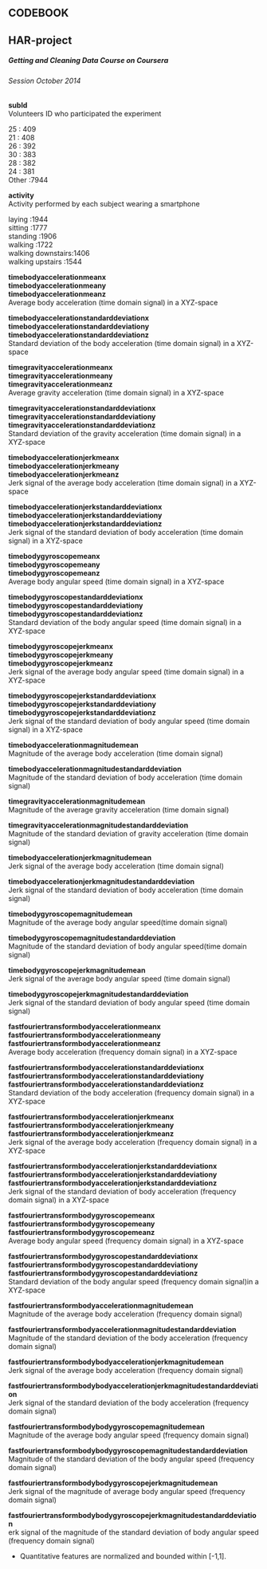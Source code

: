 CODEBOOK   
----------
HAR-project 
-----------

##### Getting and Cleaning Data Course on Coursera  
###### Session October 2014    
  
  
**subId**  
Volunteers ID who participated the experiment  
  
 25     : 409  
 21     : 408  
 26     : 392  
 30     : 383  
 28     : 382  
 24     : 381  
 Other  :7944  
 
**activity**  
Activity performed by each subject wearing a smartphone  

 laying            :1944  
 sitting           :1777  
 standing          :1906  
 walking           :1722  
 walking downstairs:1406  
 walking upstairs  :1544  
                          
**timebodyaccelerationmeanx**  
**timebodyaccelerationmeany**  
**timebodyaccelerationmeanz**  
Average body acceleration (time domain signal) in a XYZ-space  

**timebodyaccelerationstandarddeviationx**  
**timebodyaccelerationstandarddeviationy**  
**timebodyaccelerationstandarddeviationz**  
Standard deviation of the body acceleration (time domain signal) in a XYZ-space  

**timegravityaccelerationmeanx**  
**timegravityaccelerationmeany**  
**timegravityaccelerationmeanz**  
Average gravity acceleration (time domain signal) in a XYZ-space  

**timegravityaccelerationstandarddeviationx**  
**timegravityaccelerationstandarddeviationy**  
**timegravityaccelerationstandarddeviationz**  
Standard deviation of the gravity acceleration (time domain signal) in a XYZ-space  

**timebodyaccelerationjerkmeanx**  
**timebodyaccelerationjerkmeany**  
**timebodyaccelerationjerkmeanz**  
Jerk signal of the average body acceleration (time domain signal) in a XYZ-space

**timebodyaccelerationjerkstandarddeviationx**  
**timebodyaccelerationjerkstandarddeviationy**  
**timebodyaccelerationjerkstandarddeviationz**  
Jerk signal of the standard deviation of body acceleration (time domain signal) in a XYZ-space  

**timebodygyroscopemeanx**  
**timebodygyroscopemeany**  
**timebodygyroscopemeanz**  
Average body angular speed (time domain signal) in a XYZ-space  

**timebodygyroscopestandarddeviationx**  
**timebodygyroscopestandarddeviationy**  
**timebodygyroscopestandarddeviationz**  
Standard deviation of the body angular speed (time domain signal) in a XYZ-space  

**timebodygyroscopejerkmeanx**  
**timebodygyroscopejerkmeany**  
**timebodygyroscopejerkmeanz**  
Jerk signal of the average body angular speed  (time domain signal) in a XYZ-space  

**timebodygyroscopejerkstandarddeviationx**  
**timebodygyroscopejerkstandarddeviationy**  
**timebodygyroscopejerkstandarddeviationz**  
Jerk signal of the standard deviation of body angular speed  (time domain signal) in a XYZ-space  

**timebodyaccelerationmagnitudemean**  
Magnitude of the average body acceleration (time domain signal)  

**timebodyaccelerationmagnitudestandarddeviation**  
Magnitude of the standard deviation of body acceleration (time domain signal)  

**timegravityaccelerationmagnitudemean**  
Magnitude of the average gravity acceleration (time domain signal)  

**timegravityaccelerationmagnitudestandarddeviation**  
Magnitude of the standard deviation of gravity acceleration (time domain signal)  

**timebodyaccelerationjerkmagnitudemean**  
Jerk signal of the average body acceleration (time domain signal)  

**timebodyaccelerationjerkmagnitudestandarddeviation**  
Jerk signal of the standard deviation of body acceleration (time domain signal)  

**timebodygyroscopemagnitudemean**  
Magnitude of the average body angular speed(time domain signal)  

**timebodygyroscopemagnitudestandarddeviation**  
Magnitude of the standard deviation of body angular speed(time domain signal)  

**timebodygyroscopejerkmagnitudemean**  
Jerk signal of the average body angular speed (time domain signal)  

**timebodygyroscopejerkmagnitudestandarddeviation**  
Jerk signal of the standard deviation of body angular speed (time domain signal)  

**fastfouriertransformbodyaccelerationmeanx**  
**fastfouriertransformbodyaccelerationmeany**  
**fastfouriertransformbodyaccelerationmeanz**  
Average body acceleration (frequency domain signal) in a XYZ-space  

**fastfouriertransformbodyaccelerationstandarddeviationx**  
**fastfouriertransformbodyaccelerationstandarddeviationy**  
**fastfouriertransformbodyaccelerationstandarddeviationz**  
Standard deviation of the body acceleration (frequency domain signal) in a XYZ-space  

**fastfouriertransformbodyaccelerationjerkmeanx**  
**fastfouriertransformbodyaccelerationjerkmeany**  
**fastfouriertransformbodyaccelerationjerkmeanz**  
Jerk signal of the average body acceleration (frequency domain signal) in a XYZ-space  

**fastfouriertransformbodyaccelerationjerkstandarddeviationx**  
**fastfouriertransformbodyaccelerationjerkstandarddeviationy**  
**fastfouriertransformbodyaccelerationjerkstandarddeviationz**  
Jerk signal of the standard deviation of body acceleration (frequency domain signal) in a XYZ-space  

**fastfouriertransformbodygyroscopemeanx**  
**fastfouriertransformbodygyroscopemeany**  
**fastfouriertransformbodygyroscopemeanz**  
Average body angular speed (frequency domain signal) in a XYZ-space  

**fastfouriertransformbodygyroscopestandarddeviationx**  
**fastfouriertransformbodygyroscopestandarddeviationy**  
**fastfouriertransformbodygyroscopestandarddeviationz**  
Standard deviation of the body angular speed (frequency domain signal)in a XYZ-space  

**fastfouriertransformbodyaccelerationmagnitudemean**  
Magnitude of the average body acceleration (frequency domain signal)  

**fastfouriertransformbodyaccelerationmagnitudestandarddeviation**  
Magnitude of the standard deviation of the body acceleration (frequency domain signal)  

**fastfouriertransformbodybodyaccelerationjerkmagnitudemean**  
Jerk signal of the average body acceleration (frequency domain signal)  

**fastfouriertransformbodybodyaccelerationjerkmagnitudestandarddeviation**  
Jerk signal of the standard deviation of the body acceleration (frequency domain signal)  

**fastfouriertransformbodybodygyroscopemagnitudemean**  
Magnitude of the average body angular speed (frequency domain signal)  

**fastfouriertransformbodybodygyroscopemagnitudestandarddeviation**  
Magnitude of the standard deviation of the body angular speed (frequency domain signal)  

**fastfouriertransformbodybodygyroscopejerkmagnitudemean**  
Jerk signal of the magnitude of average body angular speed (frequency domain signal)  

**fastfouriertransformbodybodygyroscopejerkmagnitudestandarddeviation**  
erk signal of the magnitude of the standard deviation of body angular speed (frequency domain signal)  

- Quantitative features are normalized and bounded within [-1,1].  
